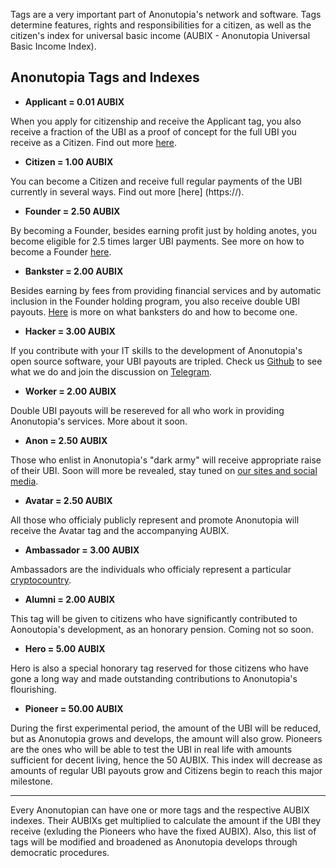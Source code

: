 
Tags are a very important part of Anonutopia's network and software. Tags determine features, rights and responsibilities for a citizen, as well as the citizen's index for universal basic income (AUBIX - Anonutopia Universal Basic Income Index).

## Anonutopia Tags and Indexes

 - **Applicant = 0.01 AUBIX**
 
 When you apply for citizenship and receive the Applicant tag, you also receive a fraction of the UBI as a proof of concept for the full UBI you receive as a Citizen. Find out more [here](https://).
 
 - **Citizen = 1.00 AUBIX**
 
 You can become a Citizen and receive full regular payments of the UBI currently in several ways. Find out more [here] (https://).
 
 - **Founder = 2.50 AUBIX**
 
 By becoming a Founder, besides earning profit just by holding anotes, you become eligible for 2.5 times larger UBI payments. See more on how to become a Founder [here](https://www.anonutopia.com/crowdfunding/).   
 
 - **Bankster = 2.00 AUBIX**
 
 Besides earning by fees from providing financial services and by automatic inclusion in the Founder holding program, you also receive double UBI payouts. [Here](https://) is more on what banksters do and how to become one. 
 
 - **Hacker = 3.00 AUBIX**
 
 If you contribute with your IT skills to the development of Anonutopia's open source software, your UBI payouts are tripled. Check us [Github](https://github.com/anonutopia) to see what we do and join the discussion on [Telegram](https://t.me/anonutopia).   
 
 - **Worker = 2.00 AUBIX**
 
 Double UBI payouts will be resereved for all who work in providing Anonutopia's services. More about it soon. 
 
 - **Anon = 2.50 AUBIX**
 
 Those who enlist in Anonutopia's "dark army" will receive appropriate raise of their UBI. Soon will more be revealed, stay tuned on [our sites and social media](https://www.anonutopia.com/contact/). 
 
 - **Avatar = 2.50 AUBIX**
 
 All those who officialy publicly represent and promote Anonutopia will receive the Avatar tag and the accompanying AUBIX. 
 
 - **Ambassador = 3.00 AUBIX**
 
 Ambassadors are the individuals who officialy represent a particular [cryptocountry](https://www.anonutopia.com/cryptocountries/).   
 
 - **Alumni = 2.00 AUBIX**
  
 This tag will be given to citizens who have significantly contributed to Aonoutopia's development, as an honorary pension. Coming not so soon. 
 
 - **Hero = 5.00 AUBIX**
 
 Hero is also a special honorary tag reserved for those citizens who have gone a long way and made outstanding contributions to Anonutopia's flourishing.   

 - **Pioneer = 50.00 AUBIX**
 
 During the first experimental period, the amount of the UBI will be reduced, but as Anonutopia grows and develops, the amount will also grow. Pioneers are the ones who will be able to test the UBI in real life with amounts sufficient for decent living, hence the 50 AUBIX. This index will decrease as amounts of regular UBI payouts grow and Citizens begin to reach this major milestone.
 
***
Every Anonutopian can have one or more tags and the respective AUBIX indexes. Their AUBIXs get multiplied to calculate the amount if the UBI they receive (exluding the Pioneers who have the fixed AUBIX). Also, this list of tags will be modified and broadened as Anonutopia develops through democratic procedures. 

